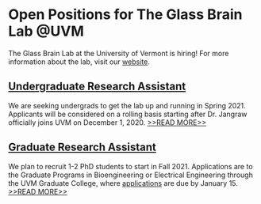 # Open Positions for The Glass Brain Lab @UVM

The Glass Brain Lab at the University of Vermont is hiring! For more information about the lab, visit our [website](https://uvm.edu/~brainlab).

## [Undergraduate Research Assistant](UVM-Undergrad)
We are seeking undergrads to get the lab up and running in Spring 2021. Applicants will be considered on a rolling basis starting after Dr. Jangraw officially joins UVM on December 1, 2020. [>>READ MORE>>](UVM-Undergrad)

## [Graduate Research Assistant](UVM-GradStudent)
We plan to recruit 1-2 PhD students to start in Fall 2021. Applications are to the Graduate Programs in Bioengineering or Electrical Engineering through the UVM Graduate College, where [applications](https://www.uvm.edu/graduate/application_instructions) are due by January 15. [>>READ MORE>>](UVM-GradStudent)
